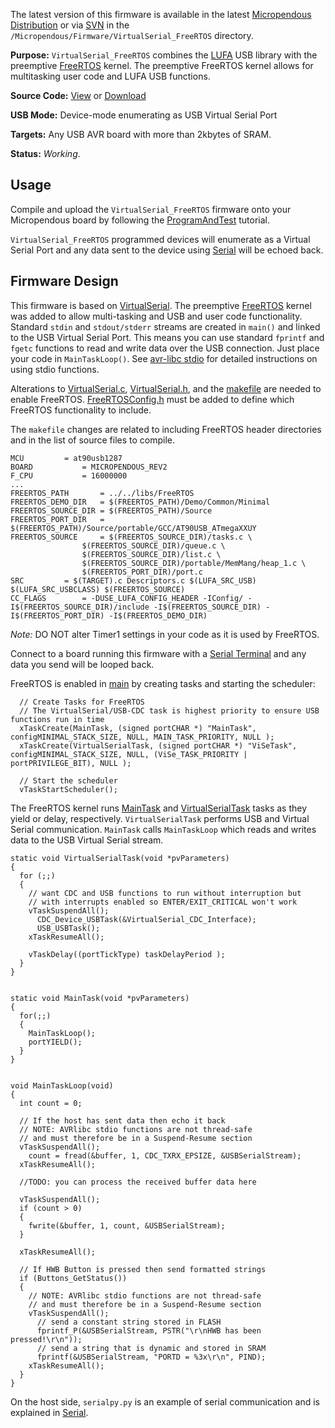 The latest version of this firmware is available in the latest [Micropendous Distribution](http://code.google.com/p/micropendous/downloads/list) or via [SVN](http://code.google.com/p/micropendous/source/checkout) in the `/Micropendous/Firmware/VirtualSerial_FreeRTOS` directory.

**Purpose:** `VirtualSerial_FreeRTOS` combines the [LUFA](http://www.fourwalledcubicle.com/LUFA.php) USB library with the preemptive [FreeRTOS](http://www.freertos.org/) kernel.  The preemptive FreeRTOS kernel allows for multitasking user code and LUFA USB functions.

**Source Code:** [View](http://code.google.com/p/micropendous/source/browse/trunk/Micropendous/Firmware/VirtualSerial_FreeRTOS) or [Download](http://www.Micropendous.org/Distribution)

**USB Mode:** Device-mode enumerating as USB Virtual Serial Port

**Targets:** Any USB AVR board with more than 2kbytes of SRAM.

**Status:** _Working_.

## Usage ##

Compile and upload the `VirtualSerial_FreeRTOS` firmware onto your Micropendous board by following the [ProgramAndTest](ProgramAndTest.md) tutorial.

`VirtualSerial_FreeRTOS` programmed devices will enumerate as a Virtual Serial Port and any data sent to the device using [Serial](Serial.md) will be echoed back.

## Firmware Design ##

This firmware is based on [VirtualSerial](VirtualSerial.md).  The preemptive [FreeRTOS](http://www.freertos.org/FreeRTOS) kernel was added to allow multi-tasking and USB and user code functionality.  Standard `stdin` and `stdout/stderr` streams are created in `main()` and linked to the USB Virtual Serial Port.  This means you can use standard `fprintf` and `fgetc` functions to read and write data over the USB connection.  Just place your code in `MainTaskLoop()`.  See [avr-libc stdio](http://www.nongnu.org/avr-libc/user-manual/group__avr__stdio.html) for detailed instructions on using stdio functions.

Alterations to [VirtualSerial.c](http://code.google.com/p/micropendous/source/diff?spec=svn856&r=856&format=side&path=/trunk/Micropendous/Firmware/VirtualSerial_FreeRTOS/VirtualSerial.c), [VirtualSerial.h](http://code.google.com/p/micropendous/source/diff?spec=svn856&r=856&format=side&path=/trunk/Micropendous/Firmware/VirtualSerial_FreeRTOS/VirtualSerial.h), and the [makefile](http://code.google.com/p/micropendous/source/diff?spec=svn856&r=856&format=side&path=/trunk/Micropendous/Firmware/VirtualSerial_FreeRTOS/makefile) are needed to enable FreeRTOS.  [FreeRTOSConfig.h](http://code.google.com/p/micropendous/source/browse/trunk/Micropendous/Firmware/VirtualSerial_FreeRTOS/FreeRTOSConfig.h?spec=svn856&r=856) must be added to define which FreeRTOS functionality to include.

The `makefile` changes are related to including FreeRTOS header directories and in the list of source files to compile.

```
MCU			= at90usb1287
BOARD			= MICROPENDOUS_REV2
F_CPU			= 16000000
...
FREERTOS_PATH		= ../../libs/FreeRTOS
FREERTOS_DEMO_DIR	= $(FREERTOS_PATH)/Demo/Common/Minimal
FREERTOS_SOURCE_DIR	= $(FREERTOS_PATH)/Source
FREERTOS_PORT_DIR	= $(FREERTOS_PATH)/Source/portable/GCC/AT90USB_ATmegaXXUY
FREERTOS_SOURCE		= $(FREERTOS_SOURCE_DIR)/tasks.c \
				$(FREERTOS_SOURCE_DIR)/queue.c \
				$(FREERTOS_SOURCE_DIR)/list.c \
				$(FREERTOS_SOURCE_DIR)/portable/MemMang/heap_1.c \
				$(FREERTOS_PORT_DIR)/port.c
SRC			= $(TARGET).c Descriptors.c $(LUFA_SRC_USB) $(LUFA_SRC_USBCLASS) $(FREERTOS_SOURCE)
CC_FLAGS		= -DUSE_LUFA_CONFIG_HEADER -IConfig/ -I$(FREERTOS_SOURCE_DIR)/include -I$(FREERTOS_SOURCE_DIR) -I$(FREERTOS_PORT_DIR) -I$(FREERTOS_DEMO_DIR)
```

_Note:_ DO NOT alter Timer1 settings in your code as it is used by FreeRTOS.

Connect to a board running this firmware with a [Serial Terminal](http://www.Micropendous.org/Serial) and any data you send will be looped back.

FreeRTOS is enabled in [main](http://code.google.com/p/micropendous/source/browse/trunk/Micropendous/Firmware/VirtualSerial_FreeRTOS/VirtualSerial.c#86) by creating tasks and starting the scheduler:

```
  // Create Tasks for FreeRTOS
  // The VirtualSerial/USB-CDC task is highest priority to ensure USB functions run in time
  xTaskCreate(MainTask, (signed portCHAR *) "MainTask", configMINIMAL_STACK_SIZE, NULL, MAIN_TASK_PRIORITY, NULL );
  xTaskCreate(VirtualSerialTask, (signed portCHAR *) "ViSeTask", configMINIMAL_STACK_SIZE, NULL, (ViSe_TASK_PRIORITY | portPRIVILEGE_BIT), NULL );

  // Start the scheduler
  vTaskStartScheduler();

```

The FreeRTOS kernel runs [MainTask](http://code.google.com/p/micropendous/source/browse/trunk/Micropendous/Firmware/VirtualSerial_FreeRTOS/VirtualSerial.c#196) and [VirtualSerialTask](http://code.google.com/p/micropendous/source/browse/trunk/Micropendous/Firmware/VirtualSerial_FreeRTOS/VirtualSerial.c#172) tasks as they yield or delay, respectively.  `VirtualSerialTask` performs USB and Virtual Serial communication.  `MainTask` calls `MainTaskLoop` which reads and writes data to the USB Virtual Serial stream.

```
static void VirtualSerialTask(void *pvParameters)
{
  for (;;)
  {
    // want CDC and USB functions to run without interruption but
    // with interrupts enabled so ENTER/EXIT_CRITICAL won't work
    vTaskSuspendAll();
      CDC_Device_USBTask(&VirtualSerial_CDC_Interface);
      USB_USBTask();
    xTaskResumeAll();

    vTaskDelay((portTickType) taskDelayPeriod );
  }
}


static void MainTask(void *pvParameters)
{
  for(;;)
  {
    MainTaskLoop();
    portYIELD();
  }
}


void MainTaskLoop(void)
{
  int count = 0;

  // If the host has sent data then echo it back
  // NOTE: AVRlibc stdio functions are not thread-safe
  // and must therefore be in a Suspend-Resume section
  vTaskSuspendAll();
    count = fread(&buffer, 1, CDC_TXRX_EPSIZE, &USBSerialStream);
  xTaskResumeAll();

  //TODO: you can process the received buffer data here

  vTaskSuspendAll();
  if (count > 0)
  {
    fwrite(&buffer, 1, count, &USBSerialStream);
  }

  xTaskResumeAll();

  // If HWB Button is pressed then send formatted strings
  if (Buttons_GetStatus())
  {
    // NOTE: AVRlibc stdio functions are not thread-safe
    // and must therefore be in a Suspend-Resume section
    vTaskSuspendAll();
      // send a constant string stored in FLASH
      fprintf_P(&USBSerialStream, PSTR("\r\nHWB has been pressed!\r\n"));
      // send a string that is dynamic and stored in SRAM
      fprintf(&USBSerialStream, "PORTD = %3x\r\n", PIND);
    xTaskResumeAll();
  }
}

```

On the host side, `serialpy.py` is an example of serial communication and is explained in [Serial](Serial.md).